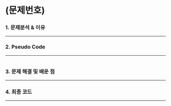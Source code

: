 # (문제번호)

### 1. 문제분석 & 이유
---



### 2. Pseudo Code

---

```

```


### 3. 문제 해결 및 배운 점
---


### 4. 최종 코드
---

```

```

